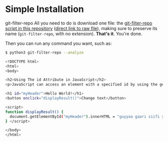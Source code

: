 
# Simple Installation
git-filter-repo
All you need to do is download one file: the [git-filter-repo script in this repository](git-filter-repo) ([direct link to raw file](https://raw.githubusercontent.com/newren/git-filter-repo/main/git-filter-repo)), making sure to preserve its name (`git-filter-repo`, with no extension). **That's it**. You're done.

Then you can run any command you want, such as:

```bash
$ python3 git-filter-repo --analyze

<!DOCTYPE html>
<html>
<body>

<h2>Using The id Attribute in JavaScript</h2>
<p>JavaScript can access an element with a specified id by using the getElementById() method:</p>

<h1 id="myHeader">Hello World!</h1>
<button onclick="displayResult()">Change text</button>

<script>
function displayResult() {
  document.getElementById("myHeader").innerHTML = "guyyaa gaari siifi yaa ta'u!";
} </script>

</body>
</html>

